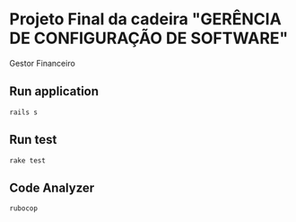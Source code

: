 # Projeto Final da cadeira "GERÊNCIA DE CONFIGURAÇÃO DE SOFTWARE"

Gestor Financeiro

## Run application

    rails s

## Run test

    rake test

## Code Analyzer

    rubocop
